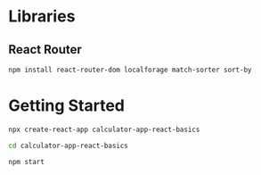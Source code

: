 # Libraries
## React Router
```bash
npm install react-router-dom localforage match-sorter sort-by
```

# Getting Started
```bash
npx create-react-app calculator-app-react-basics

cd calculator-app-react-basics

npm start
```
